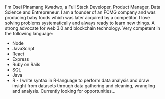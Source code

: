 
<!---
oseipk/oseipk is a ✨ special ✨ repository because its `README.md` (this file) appears on your GitHub profile.
You can click the Preview link to take a look at your changes.
--->
I'm Osei Pinamang Kwadwo, a Full Stack Developer, Product Manager, Data Science and Entrepreneur. I am a founder of an FCMG company and was producing baby foods which was later acquired by a competitor.
I love solving problems systematically and always ready to learn new things. A strong advocate for web 3.0 and blockchain technology. Very competent in the following language:
* Node
* JavaScript
* React
* Express
* Ruby on Rails
* SQL
* Java
* R - 
I write syntax in R-language to perform data analysis and draw insight from datasets through data gathering and cleaning, wrangling and analysis.
Currently looking for opportunities...
